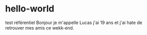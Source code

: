 # hello-world
test référentiel
Bonjour je m'appelle Lucas j'ai 19 ans et j'ai hate de retrouver mes amis ce wekk-end.
